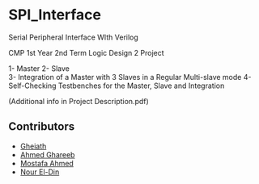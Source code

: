 # SPI_Interface
Serial Peripheral Interface WIth Verilog

CMP 1st Year 2nd Term 
Logic Design 2 Project

1- Master
2- Slave  
3- Integration of a Master with 3 Slaves in a Regular Multi-slave mode
4- Self-Checking Testbenches for the Master, Slave and Integration 

(Additional info in Project Description.pdf)


## Contributors
- [Gheiath](https://github.com/GhiathAjam)
- [Ahmed Ghareeb](https://github.com/ahmed-8areeb)
- [Mostafa Ahmed](https://github.com/Elonsolmostafa1)
- [Nour El-Din](https://github.com/nour-aldin)

